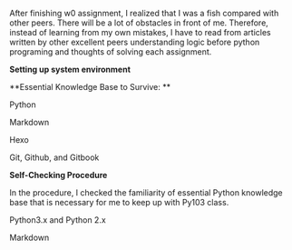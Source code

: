 After finishing w0 assignment, I realized that I was a fish compared with other peers. There will be a lot of obstacles in front of me. Therefore,  instead of learning from my own mistakes, I have to read from articles written by other excellent peers understanding logic before python programing and thoughts of solving each assignment.  





**Setting up system environment**

**Essential Knowledge Base to Survive: **

Python

Markdown

Hexo

Git, Github, and Gitbook

**Self-Checking Procedure**

In the procedure, I checked the familiarity of essential Python knowledge base that is necessary for me to keep up with Py103 class.

Python3.x and Python 2.x

Markdown

